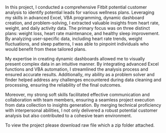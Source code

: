 In this project, I conducted a comprehensive Fitbit potential customer analysis to identify potential leads for various wellness plans. Leveraging my skills in advanced Excel, VBA programming, dynamic dashboard creation, and problem-solving, I extracted valuable insights from heart rate, weight, and daily activity data. The primary focus was on three distinct plans: weight loss, heart rate maintenance, and healthy sleep improvement. By analyzing user-specific data, including heart rate trends, weight fluctuations, and sleep patterns, I was able to pinpoint individuals who would benefit from these tailored plans.

My expertise in creating dynamic dashboards allowed me to visually present complex data in an intuitive manner. By integrating advanced Excel functions and VBA automation, I streamlined the analysis process and ensured accurate results. Additionally, my ability as a problem solver and finder helped address any challenges encountered during data cleaning and processing, ensuring the reliability of the final outcomes.

Moreover, my strong soft skills facilitated effective communication and collaboration with team members, ensuring a seamless project execution from data collection to insights generation. By merging technical proficiency with interpersonal abilities, I not only delivered a robust potential customer analysis but also contributed to a cohesive team environment.

To view the project please download raw file which a zip folder attached.
